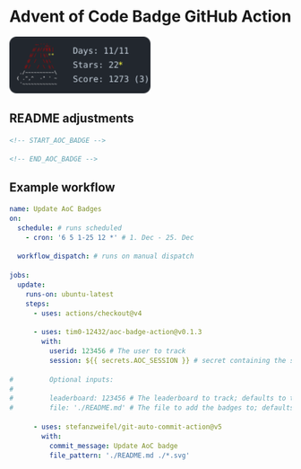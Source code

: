 # Advent of Code Badge GitHub Action

<a href="https://adventofcode.com/">
<img width="50%" alt="AoC Badge" src="./aoc-badge.svg"/>
</a>

## README adjustments

```html
<!-- START_AOC_BADGE -->

<!-- END_AOC_BADGE -->
```

## Example workflow

```yaml
name: Update AoC Badges
on:
  schedule: # runs scheduled
    - cron: '6 5 1-25 12 *' # 1. Dec - 25. Dec
    
  workflow_dispatch: # runs on manual dispatch 
  
jobs:
  update:
    runs-on: ubuntu-latest
    steps:
      - uses: actions/checkout@v4
          
      - uses: tim0-12432/aoc-badge-action@v0.1.3
        with:
          userid: 123456 # The user to track
          session: ${{ secrets.AOC_SESSION }} # secret containing the session cookie
          
#         Optional inputs:
#         
#         leaderboard: 123456 # The leaderboard to track; defaults to the users private leaderboard
#         file: './README.md' # The file to add the badges to; defaults to ./README.md

      - uses: stefanzweifel/git-auto-commit-action@v5
        with:
          commit_message: Update AoC badge
          file_pattern: './README.md ./*.svg'
```
